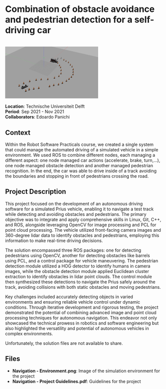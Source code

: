 # Combination of obstacle avoidance and pedestrian detection for a self-driving car

<br>
<img src="./Navigation%20-%20Environment.png" width="300">
<br>

**Location**: Technische Universiteit Delft  
**Period**: Sep 2021 - Nov 2021  
**Collaborators**: Edoardo Panichi

## Context
Within the Robot Software Practicals course, we created a single system that could manage the automated driving of a simulated vehicle in a simple environment. We used ROS to combine different nodes, each managing a different aspect: one node managed car actions (accelerate, brake, turn,…), one node managed obstacle detection and another managed pedestrian recognition. In the end, the car was able to drive inside of a track avoiding the boundaries and stopping in front of pedestrians crossing the road.

## Project Description
This project focused on the development of an autonomous driving software for a simulated Prius vehicle, enabling it to navigate a test track while detecting and avoiding obstacles and pedestrians. The primary objective was to integrate and apply comprehensive skills in Linux, Git, C++, and ROS, alongside leveraging OpenCV for image processing and PCL for point cloud processing. The vehicle utilized front-facing camera images and 360-degree lidar data to identify obstacles and pedestrians, employing this information to make real-time driving decisions.

The solution encompassed three ROS packages: one for detecting pedestrians using OpenCV, another for detecting obstacles like barrels using PCL, and a control package for vehicle maneuvering. The pedestrian detection module utilized a HOG detector to identify humans in camera images, while the obstacle detection module applied Euclidean cluster extraction to identify obstacles in lidar point clouds. The control module then synthesized these detections to navigate the Prius safely around the track, avoiding collisions with both static obstacles and moving pedestrians.

Key challenges included accurately detecting objects in varied environments and ensuring reliable vehicle control under dynamic conditions. Through iterative development and rigorous testing, the project demonstrated the potential of combining advanced image and point cloud processing techniques for autonomous navigation. This endeavor not only showcased the technical prowess in robotics and software engineering but also highlighted the versatility and potential of autonomous vehicles in complex environments.

Unfortunately, the solution files are not available to share.

## Files
- **Navigation - Environment.png**: Image of the simulation environment for the project
- **Navigation - Project Guidelines.pdf**: Guidelines for the project
